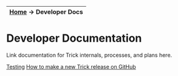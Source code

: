 | [Home](/trick) → Developer Docs |
|------------------------------------------------------------------|

# Developer Documentation


Link documentation for Trick internals, processes, and plans here.

[Testing](Testing)
[How to make a new Trick release on GitHub](How-To-Make-A-Release)